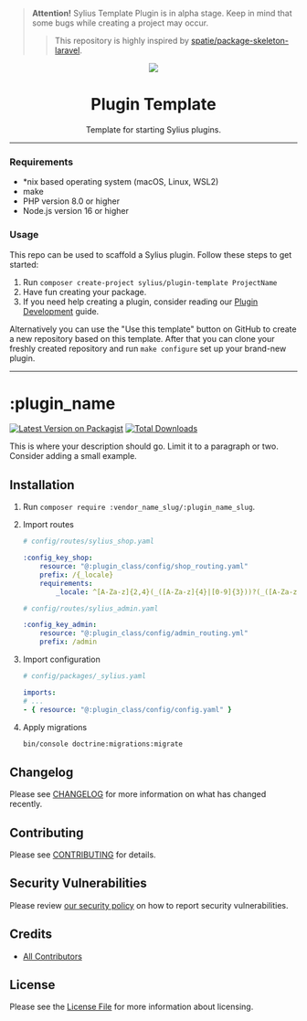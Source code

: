 <!--delete-->
> **Attention!** Sylius Template Plugin is in alpha stage. Keep in mind that some bugs while creating a project may occur.
> 
> > This repository is highly inspired by [spatie/package-skeleton-laravel](https://github.com/spatie/package-skeleton-laravel).
> 
<p align="center">
    <a href="https://sylius.com" target="_blank">
        <img src="https://demo.sylius.com/assets/shop/img/logo.png" />
    </a>
</p>

<h1 align="center">Plugin Template</h1>

<p align="center">Template for starting Sylius plugins.</p>

---

### Requirements

- *nix based operating system (macOS, Linux, WSL2)
- make
- PHP version 8.0 or higher
- Node.js version 16 or higher

### Usage

This repo can be used to scaffold a Sylius plugin. Follow these steps to get started:

1. Run `composer create-project sylius/plugin-template ProjectName`
2. Have fun creating your package.
3. If you need help creating a plugin, consider reading our <a href="https://docs.sylius.com/en/latest/plugin-development-guide/index.html">Plugin Development</a> guide.

Alternatively you can use the "Use this template" button on GitHub to create a new repository based on this template.
After that you can clone your freshly created repository and run `make configure` set up your brand-new plugin.

---
<!--/delete-->
# :plugin_name

[![Latest Version on Packagist](https://img.shields.io/packagist/v/:vendor_name_slug/:plugin_name_slug.svg?style=flat-square)](https://packagist.org/packages/:vendor_name_slug/:plugin_name_slug)
[![Total Downloads](https://img.shields.io/packagist/dt/:vendor_name_slug/:plugin_name_slug.svg?style=flat-square)](https://packagist.org/packages/:vendor_name_slug/:plugin_name_slug)  

This is where your description should go. Limit it to a paragraph or two. Consider adding a small example.

## Installation

1. Run `composer require :vendor_name_slug/:plugin_name_slug`.

2. Import routes
    ```yaml
    # config/routes/sylius_shop.yaml

    :config_key_shop:
        resource: "@:plugin_class/config/shop_routing.yaml"
        prefix: /{_locale}
        requirements:
            _locale: ^[A-Za-z]{2,4}(_([A-Za-z]{4}|[0-9]{3}))?(_([A-Za-z]{2}|[0-9]{3}))?$

    # config/routes/sylius_admin.yaml

    :config_key_admin:
        resource: "@:plugin_class/config/admin_routing.yml"
        prefix: /admin
    ```

3. Import configuration
    ```yaml
    # config/packages/_sylius.yaml

    imports:
    # ...
    - { resource: "@:plugin_class/config/config.yaml" }
    ```

4. Apply migrations
    ```bash
    bin/console doctrine:migrations:migrate
    ```

## Changelog

Please see [CHANGELOG](CHANGELOG.md) for more information on what has changed recently.

## Contributing

Please see [CONTRIBUTING](CONTRIBUTING.md) for details.

## Security Vulnerabilities

Please review [our security policy](../../security/policy) on how to report security vulnerabilities.

## Credits

- [All Contributors](../../contributors)

## License

Please see the [License File](LICENSE.md) for more information about licensing.
